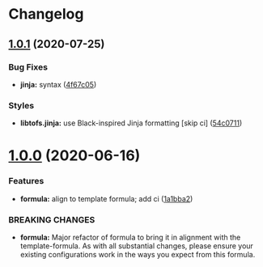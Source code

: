 # Changelog

## [1.0.1](https://github.com/saltstack-formulas/sqldeveloper-formula/compare/v1.0.0...v1.0.1) (2020-07-25)


### Bug Fixes

* **jinja:** syntax ([4f67c05](https://github.com/saltstack-formulas/sqldeveloper-formula/commit/4f67c05eac10383d8660302ad22ebba7ba345999))


### Styles

* **libtofs.jinja:** use Black-inspired Jinja formatting [skip ci] ([54c0711](https://github.com/saltstack-formulas/sqldeveloper-formula/commit/54c071143860247ee3491c4875575d41fb6f3ce2))

# [1.0.0](https://github.com/saltstack-formulas/sqldeveloper-formula/compare/v0.4.0...v1.0.0) (2020-06-16)


### Features

* **formula:** align to template formula; add ci ([1a1bba2](https://github.com/saltstack-formulas/sqldeveloper-formula/commit/1a1bba29a9bf0c0ceeed0b865ba0f9e9e9a54286))


### BREAKING CHANGES

* **formula:** Major refactor of formula to bring it in alignment with the
template-formula. As with all substantial changes, please ensure your
existing configurations work in the ways you expect from this formula.
